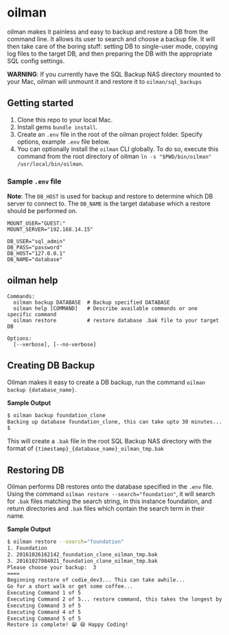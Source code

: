 # oilman

oilman makes it painless and easy to backup and restore a DB from the command line. It allows its user to search and choose a backup file. It will then take care of the boring stuff: setting DB to single-user mode, copying log files to the target DB, and then preparing the DB with the appropriate SQL config settings.

**WARNING**: If you currently have the SQL Backup NAS directory mounted to your Mac, oilman will unmount it and restore it to `oilman/sql_backups`

## Getting started

1. Clone this repo to your local Mac.
2. Install gems `bundle install`.
3. Create an `.env` file in the root of the oilman project folder. Specify options, example `.env` file below.
4. You can optionally install the `oilman` CLI globally. To do so, execute this command from the root directory of oilman `ln -s "$PWD/bin/oilman" /usr/local/bin/oilman`.

### Sample `.env` file

**Note**: The `DB_HOST` is used for backup and restore to determine which DB server to connect to. The `DB_NAME` is the target database which a restore should be performed on.

```
MOUNT_USER="GUEST:"
MOUNT_SERVER="192.168.14.15"

DB_USER="sql_admin"
DB_PASS="password"
DB_HOST="127.0.0.1"
DB_NAME="database"
```

## oilman help

```
Commands:
  oilman backup DATABASE  # Backup specified DATABASE
  oilman help [COMMAND]   # Describe available commands or one specific command
  oilman restore          # restore database .bak file to your target DB

Options:
  [--verbose], [--no-verbose]
```

## Creating DB Backup

Oilman makes it easy to create a DB backup, run the command `oilman backup {database_name}`.

**Sample Output**

```bash
$ oilman backup foundation_clone
Backing up database foundation_clone, this can take upto 30 minutes...
$
```

This will create a `.bak` file in the root SQL Backup NAS directory with the format of `{timestamp}_{database_name}_oilman_tmp.bak`

## Restoring DB

Oilman performs DB restores onto the database specified in the `.env` file. Using the command `oilman restore --search="foundation"`, it will search for `.bak` files matching the search string, in this instance foundation, and return directories and `.bak` files which contain the search term in their name.

**Sample Output**

```bash
$ oilman restore --search="foundation"
1. Foundation
2. 20161026162142_foundation_clone_oilman_tmp.bak
3. 20161027084021_foundation_clone_oilman_tmp.bak
Please choose your backup:  3
====
Beginning restore of codie_dev3... This can take awhile...
Go for a short walk or get some coffee...
Executing Command 1 of 5
Executing Command 2 of 5... restore command, this takes the longest by far...
Executing Command 3 of 5
Executing Command 4 of 5
Executing Command 5 of 5
Restore is complete! 😁 😆 Happy Coding!
```
